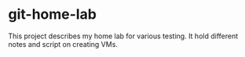 # git-home-lab
This project describes my home lab for various testing. It hold different notes and script on creating VMs.
